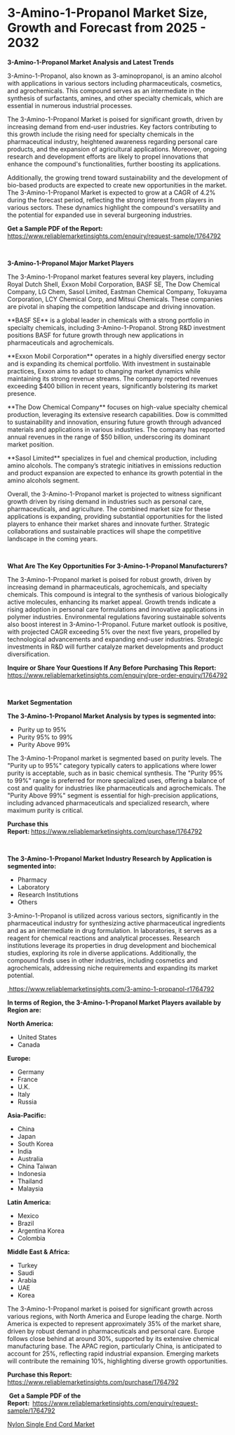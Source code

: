 <p><h1>3-Amino-1-Propanol Market Size, Growth and Forecast from 2025 - 2032</h1></p><p><strong>3-Amino-1-Propanol Market Analysis and Latest Trends</strong></p>
<p><p>3-Amino-1-Propanol, also known as 3-aminopropanol, is an amino alcohol with applications in various sectors including pharmaceuticals, cosmetics, and agrochemicals. This compound serves as an intermediate in the synthesis of surfactants, amines, and other specialty chemicals, which are essential in numerous industrial processes.</p><p>The 3-Amino-1-Propanol Market is poised for significant growth, driven by increasing demand from end-user industries. Key factors contributing to this growth include the rising need for specialty chemicals in the pharmaceutical industry, heightened awareness regarding personal care products, and the expansion of agricultural applications. Moreover, ongoing research and development efforts are likely to propel innovations that enhance the compound's functionalities, further boosting its applications.</p><p>Additionally, the growing trend toward sustainability and the development of bio-based products are expected to create new opportunities in the market. The 3-Amino-1-Propanol Market is expected to grow at a CAGR of 4.2% during the forecast period, reflecting the strong interest from players in various sectors. These dynamics highlight the compound's versatility and the potential for expanded use in several burgeoning industries.</p></p>
<p><strong>Get a Sample PDF of the Report:&nbsp;</strong> <a href="https://www.reliablemarketinsights.com/enquiry/request-sample/1764792?utm_campaign=3040&utm_medium=2&utm_source=Github&utm_content=ia&utm_term=03042025&utm_id=3-amino-1-propanol">https://www.reliablemarketinsights.com/enquiry/request-sample/1764792</a></p>
<p>&nbsp;</p>
<p><strong>3-Amino-1-Propanol Major Market Players</strong></p>
<p><p>The 3-Amino-1-Propanol market features several key players, including Royal Dutch Shell, Exxon Mobil Corporation, BASF SE, The Dow Chemical Company, LG Chem, Sasol Limited, Eastman Chemical Company, Tokuyama Corporation, LCY Chemical Corp, and Mitsui Chemicals. These companies are pivotal in shaping the competition landscape and driving innovation.</p><p>**BASF SE** is a global leader in chemicals with a strong portfolio in specialty chemicals, including 3-Amino-1-Propanol. Strong R&D investment positions BASF for future growth through new applications in pharmaceuticals and agrochemicals. </p><p>**Exxon Mobil Corporation** operates in a highly diversified energy sector and is expanding its chemical portfolio. With investment in sustainable practices, Exxon aims to adapt to changing market dynamics while maintaining its strong revenue streams. The company reported revenues exceeding $400 billion in recent years, significantly bolstering its market presence.</p><p>**The Dow Chemical Company** focuses on high-value specialty chemical production, leveraging its extensive research capabilities. Dow is committed to sustainability and innovation, ensuring future growth through advanced materials and applications in various industries. The company has reported annual revenues in the range of $50 billion, underscoring its dominant market position.</p><p>**Sasol Limited** specializes in fuel and chemical production, including amino alcohols. The company’s strategic initiatives in emissions reduction and product expansion are expected to enhance its growth potential in the amino alcohols segment.</p><p>Overall, the 3-Amino-1-Propanol market is projected to witness significant growth driven by rising demand in industries such as personal care, pharmaceuticals, and agriculture. The combined market size for these applications is expanding, providing substantial opportunities for the listed players to enhance their market shares and innovate further. Strategic collaborations and sustainable practices will shape the competitive landscape in the coming years.</p></p>
<p>&nbsp;</p>
<p><strong>What Are The Key Opportunities For 3-Amino-1-Propanol Manufacturers?</strong></p>
<p><p>The 3-Amino-1-Propanol market is poised for robust growth, driven by increasing demand in pharmaceuticals, agrochemicals, and specialty chemicals. This compound is integral to the synthesis of various biologically active molecules, enhancing its market appeal. Growth trends indicate a rising adoption in personal care formulations and innovative applications in polymer industries. Environmental regulations favoring sustainable solvents also boost interest in 3-Amino-1-Propanol. Future market outlook is positive, with projected CAGR exceeding 5% over the next five years, propelled by technological advancements and expanding end-user industries. Strategic investments in R&D will further catalyze market developments and product diversification.</p></p>
<p><strong>Inquire or Share Your Questions If Any Before Purchasing This Report:</strong> <a href="https://www.reliablemarketinsights.com/enquiry/pre-order-enquiry/1764792?utm_campaign=3040&utm_medium=2&utm_source=Github&utm_content=ia&utm_term=03042025&utm_id=3-amino-1-propanol">https://www.reliablemarketinsights.com/enquiry/pre-order-enquiry/1764792</a></p>
<p>&nbsp;</p>
<p><strong>Market Segmentation</strong></p>
<p><strong>The 3-Amino-1-Propanol Market Analysis by types is segmented into:</strong></p>
<p><ul><li>Purity up to 95%</li><li>Purity 95% to 99%</li><li>Purity Above 99%</li></ul></p>
<p><p>The 3-Amino-1-Propanol market is segmented based on purity levels. The "Purity up to 95%" category typically caters to applications where lower purity is acceptable, such as in basic chemical synthesis. The "Purity 95% to 99%" range is preferred for more specialized uses, offering a balance of cost and quality for industries like pharmaceuticals and agrochemicals. The "Purity Above 99%" segment is essential for high-precision applications, including advanced pharmaceuticals and specialized research, where maximum purity is critical.</p></p>
<p><strong>Purchase this Report:&nbsp;</strong><a href="https://www.reliablemarketinsights.com/purchase/1764792?utm_campaign=3040&utm_medium=2&utm_source=Github&utm_content=ia&utm_term=03042025&utm_id=3-amino-1-propanol">https://www.reliablemarketinsights.com/purchase/1764792</a></p>
<p>&nbsp;</p>
<p><strong>The 3-Amino-1-Propanol Market Industry Research by Application is segmented into:</strong></p>
<p><ul><li>Pharmacy</li><li>Laboratory</li><li>Research Institutions</li><li>Others</li></ul></p>
<p><p>3-Amino-1-Propanol is utilized across various sectors, significantly in the pharmaceutical industry for synthesizing active pharmaceutical ingredients and as an intermediate in drug formulation. In laboratories, it serves as a reagent for chemical reactions and analytical processes. Research institutions leverage its properties in drug development and biochemical studies, exploring its role in diverse applications. Additionally, the compound finds uses in other industries, including cosmetics and agrochemicals, addressing niche requirements and expanding its market potential.</p></p>
<p><a href="https://www.reliablemarketinsights.com/3-amino-1-propanol-r1764792?utm_campaign=3040&utm_medium=2&utm_source=Github&utm_content=ia&utm_term=03042025&utm_id=3-amino-1-propanol">&nbsp;https://www.reliablemarketinsights.com/3-amino-1-propanol-r1764792</a></p>
<p><strong>In terms of Region, the 3-Amino-1-Propanol Market Players available by Region are:</strong></p>
<p>
    <p> <strong> North America: </strong>
        <ul>
            <li>United States</li>
            <li>Canada</li>
        </ul>
        </p> 
    <p> <strong> Europe: </strong>
        <ul>
            <li>Germany</li>
            <li>France</li>
            <li>U.K.</li>
            <li>Italy</li>
            <li>Russia</li>
        </ul>
        </p> 
    <p> <strong> Asia-Pacific: </strong>
        <ul>
            <li>China</li>
            <li>Japan</li>
            <li>South Korea</li>
            <li>India</li>
            <li>Australia</li>
            <li>China Taiwan</li>
            <li>Indonesia</li>
            <li>Thailand</li>
            <li>Malaysia</li>
        </ul>
        </p> 
    <p> <strong> Latin America: </strong>
        <ul>
            <li>Mexico</li>
            <li>Brazil</li>
            <li>Argentina Korea</li>
            <li>Colombia</li>
        </ul>
        </p> 
    <p> <strong> Middle East & Africa: </strong>
        <ul>
            <li>Turkey</li>
            <li>Saudi</li>
            <li>Arabia</li>
            <li>UAE</li>
            <li>Korea</li>
        </ul>
    </p>
    </p>
<p><p>The 3-Amino-1-Propanol market is poised for significant growth across various regions, with North America and Europe leading the charge. North America is expected to represent approximately 35% of the market share, driven by robust demand in pharmaceuticals and personal care. Europe follows close behind at around 30%, supported by its extensive chemical manufacturing base. The APAC region, particularly China, is anticipated to account for 25%, reflecting rapid industrial expansion. Emerging markets will contribute the remaining 10%, highlighting diverse growth opportunities.</p></p>
<p><strong>Purchase this Report: </strong><a href="https://www.reliablemarketinsights.com/purchase/1764792?utm_campaign=3040&utm_medium=2&utm_source=Github&utm_content=ia&utm_term=03042025&utm_id=3-amino-1-propanol">https://www.reliablemarketinsights.com/purchase/1764792</a></p>
<p>&nbsp;<strong>Get a Sample PDF of the Report:&nbsp;&nbsp;</strong><a href="https://www.reliablemarketinsights.com/enquiry/request-sample/1764792?utm_campaign=3040&utm_medium=2&utm_source=Github&utm_content=ia&utm_term=03042025&utm_id=3-amino-1-propanol">https://www.reliablemarketinsights.com/enquiry/request-sample/1764792</a></p>
<p><strong></strong></p>
<p><p><a href="https://github.com/jhamygunler/Market-Research-Report-List-1/blob/main/nylon-single-end-cord-market.md?utm_campaign=3040&utm_medium=2&utm_source=Github&utm_content=ia&utm_term=03042025&utm_id=3-amino-1-propanol">Nylon Single End Cord Market</a></p></p>